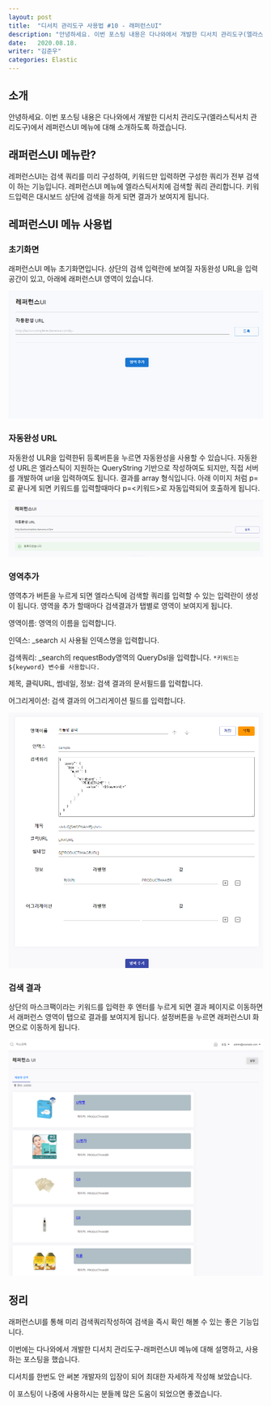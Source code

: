 ```yaml
---
layout: post
title:  "디서치 관리도구 사용법 #10 - 래퍼런스UI"
description: "안녕하세요. 이번 포스팅 내용은 다나와에서 개발한 디서치 관리도구(엘라스틱서치 관리도구)에서 레퍼런스UI 메뉴에 대해 소개하도록 하겠습니다. " 
date:   2020.08.18.
writer: "김준우"  
categories: Elastic 
---
```

## 소개

안녕하세요. 이번 포스팅 내용은 다나와에서 개발한 디서치 관리도구(엘라스틱서치 관리도구)에서 레퍼런스UI 메뉴에 대해 소개하도록 하겠습니다. 

## 래퍼런스UI 메뉴란?

레퍼런스UI는 검색 쿼리를 미리 구성하여, 키워드만 입력하면 구성한 쿼리가 전부 검색이 하는 기능입니다. 레퍼런스UI 메뉴에 엘라스틱서치에 검색할 쿼리 관리합니다. 키워드입력은 대시보드 상단에 검색을 하게 되면 결과가 보여지게 됩니다. 

## 레퍼런스UI 메뉴 사용법

### 초기화면

래퍼런스UI 메뉴 초기화면입니다. 상단의 검색 입력란에 보여질 자동완성 URL을 입력공간이 있고, 아래에 래퍼런스UI 영역이 있습니다.

![/images/2020-08-18-DSearch-Management-Tool-ReferenceUI/Untitled.png](/images/2020-08-18-DSearch-Management-Tool-ReferenceUI/Untitled.png)

### 자동완성 URL

자동완성 ULR을 입력한뒤 등록버튼을 누르면 자동완성을 사용할 수 있습니다. 자동완성 URL은 엘라스틱이 지원하는 QueryString 기반으로 작성하여도 되지만, 직접 서버를 개발하여 url을 입력하여도 됩니다. 결과를 array 형식입니다. 아래 이미지 처럼 p= 로 끝나게 되면 키워드를 입력할때마다 p=<키워드>로 자동입력되어 호출하게 됩니다.

![/images/2020-08-18-DSearch-Management-Tool-ReferenceUI/Untitled%201.png](/images/2020-08-18-DSearch-Management-Tool-ReferenceUI/Untitled%201.png)

### 영역추가

영역추가 버튼을 누르게 되면 엘라스틱에 검색할 쿼리를 입력할 수 있는 입력란이 생성이 됩니다. 영역을 추가 할때마다 검색결과가 탭별로 영역이 보여지게 됩니다.    

영역이름: 영역의 이름을 입력합니다.   

인덱스: _search 시 사용될 인덱스명을 입력합니다.   

검색쿼리: _search의 requestBody영역의 QueryDsl을 입력합니다. `*키워드는 ${keyword} 변수를 사용합니다.`   

제목, 클릭URL, 썸네일, 정보: 검색 결과의 문서필드를 입력합니다.  

어그리게이션: 검색 결과의 어그리게이션 필드를 입력합니다.   

![/images/2020-08-18-DSearch-Management-Tool-ReferenceUI/Untitled%202.png](/images/2020-08-18-DSearch-Management-Tool-ReferenceUI/Untitled%202.png)

### 검색 결과

상단의 마스크팩이라는 키워드를 입력한 후 엔터를 누르게 되면 결과 페이지로 이동하면서 래퍼런스 영역이  탭으로 결과를 보여지게 됩니다. 설정버튼을 누르면 래퍼런스UI 화면으로 이동하게 됩니다. 

![/images/2020-08-18-DSearch-Management-Tool-ReferenceUI/Untitled%203.png](/images/2020-08-18-DSearch-Management-Tool-ReferenceUI/Untitled%203.png)

## 정리

래퍼런스UI를 통해 미리 검색쿼리작성하여 검색을 즉시 확인 해볼 수 있는 좋은 기능입니다.

이번에는 다나와에서 개발한 디서치 관리도구-래퍼런스UI 메뉴에 대해 설명하고, 사용하는 포스팅을 했습니다.

디서치를 한번도 안 써본 개발자의 입장이 되어 최대한 자세하게 작성해 보았습니다.

이 포스팅이 나중에 사용하시는 분들께 많은 도움이 되었으면 좋겠습니다.
